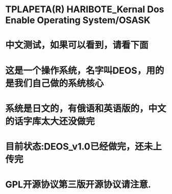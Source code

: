 # TPLAPETA(R) HARIBOTE_Kernal Dos Enable Operating System/OSASK
# 中文测试，如果可以看到，请看下面
# 这是一个操作系统，名字叫DEOS，用的是我们自己做的系统核心
# 系统是日文的，有俄语和英语版的，中文的话字库太大还没做完
# 目前状态:DEOS_v1.0已经做完，还未上传完
# GPL开源协议第三版开源协议请注意.
